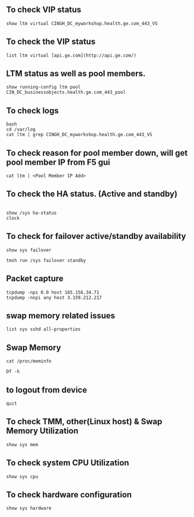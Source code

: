## To check VIP status
```
show ltm virtual CINGH_DC_myworkshop.health.ge.com_443_VS  
```
## To check the VIP status
```
list ltm virtual [api.ge.com](http://api.ge.com/) 
```
## LTM status as well as pool members.
```
show running-config ltm pool CIN_DC_businessobjects.health.ge.com_443_pool 
```
## To check logs
```
bash
cd /var/log
cat ltm | grep CINGH_DC_myworkshop.health.ge.com_443_VS 
```
## To check reason for pool member down, will get pool member IP from F5 gui
```
cat ltm | <Pool Member IP Add> 
```
## To check the HA status. (Active and standby)
```

show /sys ha-status 
clock

```
## To check for failover active/standby availability
```
show sys failover 

tmsh run /sys failover standby
```
## Packet capture 
```
tcpdump -npi 0.0 host 165.156.34.71 
tcpdump -nnpi any host 3.159.212.217
```
## swap memory related issues
```
list sys sshd all-properties 
```
## Swap Memory
```
cat /proc/meminfo 

Df -h
```
## to logout from device
```
quit 
```
## To check TMM, other(Linux host) & Swap Memory Utilization
```
show sys mem 
```
## To check system CPU Utilization
```
show sys cpu 
```
## To check hardware configuration
```
show sys hardware 
```
